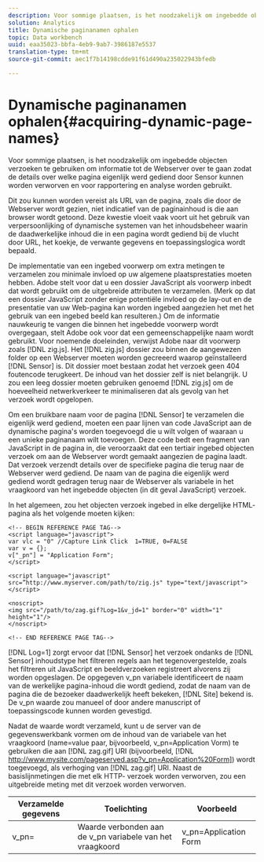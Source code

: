 ```yaml
---
description: Voor sommige plaatsen, is het noodzakelijk om ingebedde objecten verzoeken te gebruiken om informatie tot de Webserver over te gaan zodat de details over welke pagina eigenlijk werd gediend door Sensor kunnen worden verworven en voor rapportering en analyse worden gebruikt.
solution: Analytics
title: Dynamische paginanamen ophalen
topic: Data workbench
uuid: eaa35023-bbfa-4eb9-9ab7-3986187e5537
translation-type: tm+mt
source-git-commit: aec1f7b14198cdde91f61d490a235022943bfedb

---
```



# Dynamische paginanamen ophalen{#acquiring-dynamic-page-names}

Voor sommige plaatsen, is het noodzakelijk om ingebedde objecten verzoeken te gebruiken om informatie tot de Webserver over te gaan zodat de details over welke pagina eigenlijk werd gediend door Sensor kunnen worden verworven en voor rapportering en analyse worden gebruikt.

Dit zou kunnen worden vereist als URL van de pagina, zoals die door de Webserver wordt gezien, niet indicatief van de paginainhoud is die aan browser wordt getoond. Deze kwestie vloeit vaak voort uit het gebruik van verpersoonlijking of dynamische systemen van het inhoudsbeheer waarin de daadwerkelijke inhoud die in een pagina wordt gediend bij de vlucht door URL, het koekje, de verwante gegevens en toepassingslogica wordt bepaald.

De implementatie van een ingebed voorwerp om extra metingen te verzamelen zou minimale invloed op uw algemene plaatsprestaties moeten hebben. Adobe stelt voor dat u een dossier JavaScript als voorwerp inbedt dat wordt gebruikt om de uitgebreide attributen te verzamelen. (Merk op dat een dossier JavaScript zonder enige potentiële invloed op de lay-out en de presentatie van uw Web-pagina kan worden ingebed aangezien het met het gebruik van een ingebed beeld kan resulteren.) Om de informatie nauwkeurig te vangen die binnen het ingebedde voorwerp wordt overgegaan, stelt Adobe ook voor dat een gemeenschappelijke naam wordt gebruikt. Voor noemende doeleinden, verwijst Adobe naar dit voorwerp zoals [!DNL zig.js]. Het [!DNL zig.js] dossier zou binnen de aangewezen folder op een Webserver moeten worden gecreeerd waarop geïnstalleerd [!DNL Sensor] is. Dit dossier moet bestaan zodat het verzoek geen 404 foutencode terugkeert. De inhoud van het dossier zelf is niet belangrijk. U zou een leeg dossier moeten gebruiken genoemd [!DNL zig.js] om de hoeveelheid netwerkverkeer te minimaliseren dat als gevolg van het verzoek wordt opgelopen.

Om een bruikbare naam voor de pagina [!DNL Sensor] te verzamelen die eigenlijk werd gediend, moeten een paar lijnen van code JavaScript aan de dynamische pagina&#39;s worden toegevoegd die u wilt volgen of waaraan u een unieke paginanaam wilt toevoegen. Deze code bedt een fragment van JavaScript in de pagina in, die veroorzaakt dat een tertiair ingebed objecten verzoek om aan de Webserver wordt gemaakt aangezien de pagina laadt. Dat verzoek verzendt details over de specifieke pagina die terug naar de Webserver werd gediend. De naam van de pagina die eigenlijk werd gediend wordt gedragen terug naar de Webserver als variabele in het vraagkoord van het ingebedde objecten (in dit geval JavaScript) verzoek.

In het algemeen, zou het objecten verzoek ingebed in elke dergelijke HTML- pagina als het volgende moeten kijken:

```
<!-- BEGIN REFERENCE PAGE TAG--> 
<script language="javascript"> 
var vlc = "0" //Capture Link Click  1=TRUE, 0=FALSE 
var v = {}; 
v["_pn"] = "Application Form"; 
</script> 
 
<script language="javascript" src=”http://www.myserver.com/path/to/zig.js" type="text/javascript"></script> 
 
<noscript> 
<img src="/path/to/zag.gif?Log=1&v_jd=1" border="0" width="1" height="1"/> 
</noscript> 
 
<!-- END REFERENCE PAGE TAG-->
```

[!DNL Log=1] zorgt ervoor dat [!DNL Sensor] het verzoek ondanks de [!DNL Sensor] inhoudstype het filtreren regels aan het tegenovergestelde, zoals het filtreren uit JavaScript en beeldverzoeken registreert alvorens zij worden opgeslagen. De opgegeven v_pn variabele identificeert de naam van de werkelijke pagina-inhoud die wordt gediend, zodat de naam van de pagina die de bezoeker daadwerkelijk heeft bekeken, [!DNL Site] bekend is. De v_pn waarde zou manueel of door andere manuscript of toepassingscode kunnen worden gevestigd.

Nadat de waarde wordt verzameld, kunt u de server van de gegevenswerkbank vormen om de inhoud van de variabele van het vraagkoord (name=value paar, bijvoorbeeld, v_pn=Application Vorm) te gebruiken die aan [!DNL zag.gif] URI (bijvoorbeeld, [!DNL http://www.mysite.com/pageserved.asp?v_pn=Application%20Form]) wordt toegevoegd, als verhoging van [!DNL zag.gif] URI. Naast de basislijnmetingen die met elk HTTP- verzoek worden verworven, zou een uitgebreide meting met dit verzoek worden verworven.

| Verzamelde gegevens | Toelichting | Voorbeeld |
|---|---|---|
| v_pn= | Waarde verbonden aan de v_pn variabele van het vraagkoord | v_pn=Application Form |

